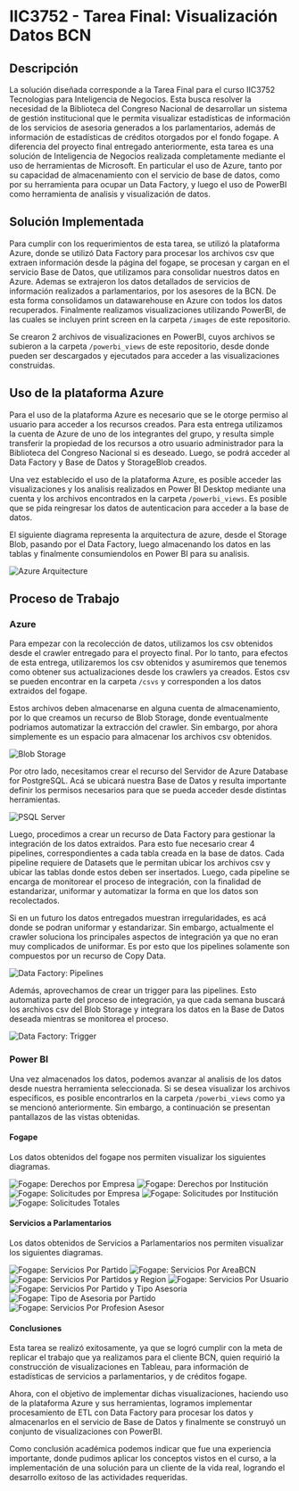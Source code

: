 # IIC3752 - Tarea Final: Visualización Datos BCN

## Descripción

La solución diseñada corresponde a la Tarea Final para el curso IIC3752 Tecnologias para Inteligencia de Negocios. Esta busca resolver la necesidad de la Biblioteca del Congreso Nacional de desarrollar un sistema de gestión institucional que le permita visualizar estadísticas de información de los servicios de asesoria generados a los parlamentarios, además de información de estadísticas de créditos otorgados por el fondo fogape. 
A diferencia del proyecto final entregado anteriormente, esta tarea es una solución de Inteligencia de Negocios realizada completamente mediante el uso de herramientas de Microsoft. En particular el uso de Azure, tanto por su capacidad de almacenamiento con el servicio de base de datos, como por su herramienta para ocupar un Data Factory, y luego el uso de PowerBI como herramienta de analisis y visualización de datos.

## Solución Implementada

Para cumplir con los requerimientos de esta tarea, se utilizó la plataforma Azure, donde se utilizó Data Factory para procesar los archivos csv que extraen información desde la página del fogape, se procesan y cargan en el servicio Base de Datos, que utilizamos para consolidar nuestros datos en Azure. Ademas se extrajeron los datos detallados de servicios de información realizados a parlamentarios, por los asesores de la BCN. De esta forma consolidamos un datawarehouse en Azure con todos los datos recuperados. Finalmente realizamos visualizaciones utilizando PowerBI, de las cuales se incluyen print screen en la carpeta `/images` de este repositorio.

Se crearon 2 archivos de visualizaciones en PowerBI, cuyos archivos se subieron a la carpeta `/powerbi_views` de este repositorio, desde donde pueden ser descargados y ejecutados para acceder a las visualizaciones construidas.

## Uso de la plataforma Azure

Para el uso de la plataforma Azure es necesario que se le otorge permiso al usuario para acceder a los recursos creados. Para esta entrega utilizamos la cuenta de Azure de uno de los integrantes del grupo, y resulta simple transferir la propiedad de los recursos a otro usuario administrador para la Biblioteca del Congreso Nacional si es deseado. Luego, se podrá acceder al Data Factory y Base de Datos y StorageBlob creados.

Una vez establecido el uso de la plataforma Azure, es posible acceder las visualizaciones y los analisis realizados en Power BI Desktop mediante una cuenta y los archivos encontrados en la carpeta `/powerbi_views`. Es posible que se pida reingresar los datos de autenticacion para acceder a la base de datos.

El siguiente diagrama representa la arquitectura de azure, desde el Storage Blob, pasando por el Data Factory, luego almacenando los datos en las tablas y finalmente consumiendolos en Power BI para su analisis.

![Azure Arquitecture](images/diagrama.png)

## Proceso de Trabajo

### Azure 

Para empezar con la recolección de datos, utilizamos los csv obtenidos desde el crawler entregado para el proyecto final. Por lo tanto, para efectos de esta entrega, utilizaremos los csv obtenidos y asumiremos que tenemos como obtener sus actualizaciones desde los crawlers ya creados. Estos csv se pueden encontrar en la carpeta `/csvs` y corresponden a los datos extraidos del fogape.

Estos archivos deben almacenarse en alguna cuenta de almacenamiento, por lo que creamos un recurso de Blob Storage, donde eventualmente podriamos automatizar la extracción del crawler. Sin embargo, por ahora simplemente es un espacio para almacenar los archivos csv obtenidos.

![Blob Storage](images/BlobStorage.png)

Por otro lado, necesitamos crear el recurso del Servidor de Azure Database for PostgreSQL. Acá se ubicará nuestra Base de Datos y resulta importante definir los permisos necesarios para que se pueda acceder desde distintas herramientas.

![PSQL Server](images/ServidorPSQL.png)

Luego, procedimos a crear un recurso de Data Factory para gestionar la integración de los datos extraidos. Para esto fue necesario crear 4 pipelines, correspondientes a cada tabla creada en la base de datos. Cada pipeline requiere de Datasets que le permitan ubicar los archivos csv y ubicar las tablas donde estos deben ser insertados. Luego, cada pipeline se encarga de monitorear el proceso de integración, con la finalidad de estandarizar, uniformar y automatizar la forma en que los datos son recolectados.

Si en un futuro los datos entregados muestran irregularidades, es acá donde se podran uniformar y estandarizar. Sin embargo, actualmente el crawler soluciona los principales aspectos de integración ya que no eran muy complicados de uniformar. Es por esto que los pipelines solamente son compuestos por un recurso de Copy Data.

![Data Factory: Pipelines](images/DataFactoryPipelines.png)

Además, aprovechamos de crear un trigger para las pipelines. Esto automatiza parte del proceso de integración, ya que cada semana buscará los archivos csv del Blob Storage y integrara los datos en la Base de Datos deseada mientras se monitorea el proceso.

![Data Factory: Trigger](images/DataFactoryTriggers.png)

### Power BI

Una vez almacenados los datos, podemos avanzar al analisis de los datos desde nuestra herramienta seleccionada. Si se desea visualizar los archivos especificos, es posible encontrarlos en la carpeta `/powerbi_views` como ya se mencionó anteriormente. Sin embargo, a continuación se presentan pantallazos de las vistas obtenidas.

#### Fogape

Los datos obtenidos del fogape nos permiten visualizar los siguientes diagramas.

![Fogape: Derechos por Empresa](images/fogape1.png)
![Fogape: Derechos por Institución](images/fogape2.png)
![Fogape: Solicitudes por Empresa](images/fogape3.png)
![Fogape: Solicitudes por Institución](images/fogape4.png)
![Fogape: Solicitudes Totales](images/fogape5.png)


#### Servicios a Parlamentarios

Los datos obtenidos de Servicios a Parlamentarios nos permiten visualizar los siguientes diagramas.

![Fogape: Servicios Por Partido](images/1ServiciosPorPartido.png)
![Fogape: Servicios Por AreaBCN](images/2ServiciosPorAreaBCN.png)
![Fogape: Servicios Por Partidos y Region](images/3ServiciosPorPartidosyRegion.png)
![Fogape: Servicios Por Usuario](images/4ServiciosporUsuario.png)
![Fogape: Servicios Por Partido y Tipo Asesoria](images/5ServiciosporPartidoyTipoAsesoria.png)
![Fogape: Tipo de Asesoria por Partido](images/6TipodeAsesoriaporPartido.png)
![Fogape: Servicios Por Profesion Asesor](images/7ServiciosporProfesionAsesor.png)

#### Conclusiones

Esta tarea se realizó exitosamente, ya que se logró cumplir con la meta de replicar el trabajo que ya realizamos para el cliente BCN, quien requirió la construcción de visualizaciones en Tableau, para información de estadísticas de servicios a parlamentarios, y de créditos fogape.

Ahora, con el objetivo de implementar dichas visualizaciones, haciendo uso de la plataforma Azure y sus herramientas, logramos implementar procesamiento de ETL con Data Factory para procesar los datos y almacenarlos en el servicio de Base de Datos y finalmente se construyó un conjunto de visualizaciones con PowerBI.

Como conclusión académica podemos indicar que fue una experiencia importante, donde pudimos aplicar los conceptos vistos en el curso, a la implementación de una solución para un cliente de la vida real, logrando el desarrollo exitoso de las actividades requeridas.
